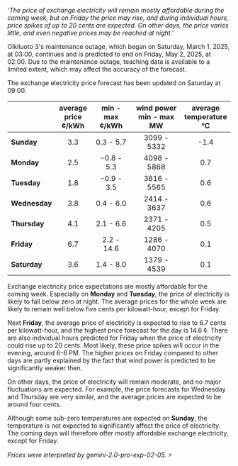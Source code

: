 *'The price of exchange electricity will remain mostly affordable during the coming week, but on Friday the price may rise, and during individual hours, price spikes of up to 20 cents are expected. On other days, the price varies little, and even negative prices may be reached at night.'*

Olkiluoto 3's maintenance outage, which began on Saturday, March 1, 2025, at 03:00, continues and is predicted to end on Friday, May 2, 2025, at 02:00. Due to the maintenance outage, teaching data is available to a limited extent, which may affect the accuracy of the forecast.

The exchange electricity price forecast has been updated on Saturday at 09:00.

|    | average<br>price<br>¢/kWh | min - max<br>¢/kWh | wind power<br>min - max<br>MW | average<br>temperature<br>°C |
|:---|:---:|:---:|:---:|:---:|
| **Sunday** | 3.3 | 0.3 - 5.7 | 3099 - 5332 | -1.4 |
| **Monday** | 2.5 | -0.8 - 5.3 | 4098 - 5868 | 0.7 |
| **Tuesday** | 1.8 | -0.9 - 3.5 | 3616 - 5565 | 0.6 |
| **Wednesday** | 3.8 | 0.4 - 6.0 | 2414 - 3637 | 0.6 |
| **Thursday** | 4.1 | 2.1 - 6.6 | 2371 - 4205 | 0.5 |
| **Friday** | 6.7 | 2.2 - 14.6 | 1286 - 4070 | 0.1 |
| **Saturday** | 3.6 | 1.4 - 8.0 | 1379 - 4539 | 0.1 |

Exchange electricity price expectations are mostly affordable for the coming week. Especially on **Monday** and **Tuesday**, the price of electricity is likely to fall below zero at night. The average prices for the whole week are likely to remain well below five cents per kilowatt-hour, except for Friday.

Next **Friday**, the average price of electricity is expected to rise to 6.7 cents per kilowatt-hour, and the highest price forecast for the day is 14.6 ¢. There are also individual hours predicted for Friday when the price of electricity could rise up to 20 cents. Most likely, these price spikes will occur in the evening, around 6–8 PM. The higher prices on Friday compared to other days are partly explained by the fact that wind power is predicted to be significantly weaker then.

On other days, the price of electricity will remain moderate, and no major fluctuations are expected. For example, the price forecasts for Wednesday and Thursday are very similar, and the average prices are expected to be around four cents.

Although some sub-zero temperatures are expected on **Sunday**, the temperature is not expected to significantly affect the price of electricity. The coming days will therefore offer mostly affordable exchange electricity, except for Friday.

*Prices were interpreted by gemini-2.0-pro-exp-02-05.* ⚡

